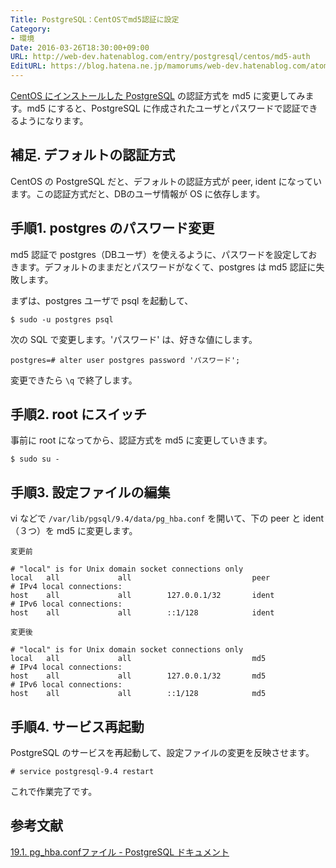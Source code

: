 ```yaml
---
Title: PostgreSQL：CentOSでmd5認証に設定
Category:
- 環境
Date: 2016-03-26T18:30:00+09:00
URL: http://web-dev.hatenablog.com/entry/postgresql/centos/md5-auth
EditURL: https://blog.hatena.ne.jp/mamorums/web-dev.hatenablog.com/atom/entry/10328749687178926554
---
```


[CentOS にインストールした PostgreSQL](/entry/postgresql/centos/install) の認証方式を md5 に変更してみます。md5 にすると、PostgreSQL に作成されたユーザとパスワードで認証できるようになります。


## 補足. デフォルトの認証方式
CentOS の PostgreSQL だと、デフォルトの認証方式が peer, ident になっています。この認証方式だと、DBのユーザ情報が OS に依存します。


## 手順1. postgres のパスワード変更
md5 認証で postgres（DBユーザ）を使えるように、パスワードを設定しておきます。デフォルトのままだとパスワードがなくて、postgres は md5 認証に失敗します。

まずは、postgres ユーザで psql を起動して、

```
$ sudo -u postgres psql
```

次の SQL で変更します。'パスワード' は、好きな値にします。

```
postgres=# alter user postgres password 'パスワード';
```

変更できたら `\q` で終了します。


## 手順2. root にスイッチ
事前に root になってから、認証方式を md5 に変更していきます。

```
$ sudo su -
```


## 手順3. 設定ファイルの編集
vi などで `/var/lib/pgsql/9.4/data/pg_hba.conf` を開いて、下の peer と ident（３つ）を md5 に変更します。

`変更前`

```
# "local" is for Unix domain socket connections only
local   all             all                           peer
# IPv4 local connections:
host    all             all        127.0.0.1/32       ident
# IPv6 local connections:
host    all             all        ::1/128            ident
```

`変更後`

```
# "local" is for Unix domain socket connections only
local   all             all                           md5
# IPv4 local connections:
host    all             all        127.0.0.1/32       md5
# IPv6 local connections:
host    all             all        ::1/128            md5
```


## 手順4. サービス再起動
PostgreSQL のサービスを再起動して、設定ファイルの変更を反映させます。

```
# service postgresql-9.4 restart
```

これで作業完了です。


## 参考文献
[19.1. pg_hba.confファイル - PostgreSQL ドキュメント](https://www.postgresql.jp/document/9.4/html/auth-pg-hba-conf.html)
